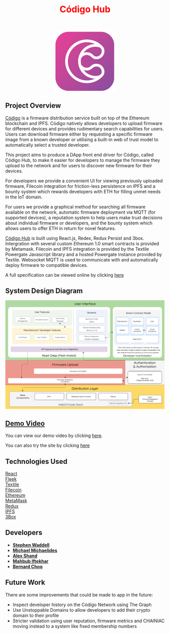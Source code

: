 
  
<h1  align="center" style="text-align: center;"><span  align="center" style="color: #ff0000;"><strong><span align="center" style="color: #FF0000;"> Código Hub
</span> </strong></span></h1>
<p style="text-align: center;">&nbsp;</p>
<p align="center">

<img alt="Código Hub" src="src/images/codigo_225.png" width="200">
</p>


## Project Overview

[Código](https://codigo-hub.com/) is a firmware distribution service built on top of the Ethereum blockchain and IPFS. Código natively allows developers to upload firmware for different devices and provides rudimentary search capabilities for users. Users can download firmware either by requesting a specific firmware image from a known developer or utilising a built-in web of trust model to automatically select a trusted developer.

This project aims to produce a DApp front end driver for Código, called Código Hub, to make it easier for developers to manage the firmware they upload to the network and for users to discover new firmware for their devices.

For developers we provide a convenient UI for viewing previously uploaded firmware, Filecoin integration for friction-less persistence on IPFS and a bounty system which rewards developers with ETH for filling unmet needs in the IoT domain.

For users we provide a graphical method for searching all firmware available on the network, automatic firmware deployment via MQTT (for supported devices), a reputation system to help users make trust decisions about individual firmware or developers, and the bounty system which allows users to offer ETH in return for novel features.

[Código Hub](https://codigo-hub.com/)  is built using React.js, Redex, Redux Persist and 3box. Intergration with several custom Ethereum 1.0 smart contracts is provided by Metamask. Filecoin and IPFS integration is provided by the Textile Powergate Javascript library and a hosted Powergate instance provided by Textile. Websocket MQTT is used to communicate with and automatically deploy firmware to compatible devices.

A full specification can be viewed online by clicking [here](https://github.com/ZeroSum24/Codigo-Hub/blob/master/specs/C%C3%B3digo%20Hub%20-%20Project%20Spec.pdf) 
</div>

## System Design Diagram
<img alt="System Diagram" src="src/images/overview.png">



## [Demo Video](https://codigo-hub.com/)
You can view our demo video by clicking [here](https://codigo-hub.com/).

You can also try the site by clicking [here](https://codigo-hub.com/)

## Technologies Used
[React](https://reactjs.org/) <br />
[Fleek](https://fleek.co/) <br />
[Textile](https://codigo-hub.com/) <br />
[Filecoin](https://filecoin.io/) <br />
[Ethereum](https://ethereum.org/en/) <br />
[MetaMask](https://metamask.io/) <br />
[Redux](https://redux.js.org/introduction/getting-started) <br />
[IPFS](https://ipfs.io/) <br />
[3Box](https://3box.io/) <br />

## Developers

* **[Stephen Waddell](https://github.com/ZeroSum24)** <br />
* **[Michael Michaelides](https://github.com/michaelg9)** <br />
* **[Alex Shand](https://github.com/Alex-Shand)** <br />
* **[Mahbub Iftekhar](https://www.mahbubiftekhar.co.uk/)** <br />
* **[Bernard Choo](https://github.com/Bernardchoo)** <br />


## Future Work 

There are some improvements that could be made to app in the future:
* Inspect developer history on the Código Network using The Graph
* Use Unstoppable Domains to allow developers to add their crypto domain to their profile
* Stricter validation using user reputation, firmware metrics and CHAINIAC
moving instead to a system like fixed membership numbers



